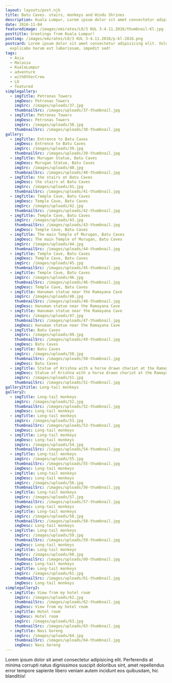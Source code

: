 ```yaml
---
layout: layouts/post.njk
title: Batu Caves. stairs, monkeys and Hindu Shrines
description: Kuala Lumpur, Lorem ipsum dolor sit amet consectetur adipisicing elit.
date: 2016-11-04
featuredimage: /images/emirates/LO/3 KUL 3-4.11.2016/thumbnail-Kl.jpg
posttitle: Greetings from Kuala Lumpur!
postimg: /images/emirates/LO/3 KUL 3-4.11.2016/p-kl-2016.png
postcard: Lorem ipsum dolor sit amet consectetur adipisicing elit. Voluptatem
  explicabo harum est laboriosam, impedit sed!
tags:
  - Asia
  - Malasia
  - KualaLumpur
  - adventure
  - withOtherCrew
  - LO
  - featured
simplegallery:
  - imgTitle: Petronas Towers
    imgDesc: Petronas Towers
    imgSrc: /images/uploads/37.jpg
    thumbnailSrc: /images/uploads/37-thumbnail.jpg
  - imgTitle: Petronas Towers
    imgDesc: Petronas Towers
    imgSrc: /images/uploads/38.jpg
    thumbnailSrc: /images/uploads/38-thumbnail.jpg
gallery:
  - imgTitle: Entrence to Batu Caves
    imgDesc: Entrence to Batu Caves
    imgSrc: /images/uploads/39.jpg
    thumbnailSrc: /images/uploads/39-thumbnail.jpg
  - imgTitle: Murugan Statue, Batu Caves
    imgDesc: Murugan Statue, Batu Caves
    imgSrc: /images/uploads/40.jpg
    thumbnailSrc: /images/uploads/40-thumbnail.jpg
  - imgTitle: the stairs at Batu Caves
    imgDesc: the stairs at Batu Caves
    imgSrc: /images/uploads/41.jpg
    thumbnailSrc: /images/uploads/41-thumbnail.jpg
  - imgTitle: Temple Cave, Batu Caves
    imgDesc: Temple Cave, Batu Caves
    imgSrc: /images/uploads/42.jpg
    thumbnailSrc: /images/uploads/42-thumbnail.jpg
  - imgTitle: Temple Cave, Batu Caves
    imgSrc: /images/uploads/43.jpg
    thumbnailSrc: /images/uploads/43-thumbnail.jpg
    imgDesc: Temple Cave, Batu Caves
  - imgTitle: The main Temple of Murugan, Batu Caves
    imgDesc: The main Temple of Murugan, Batu Caves
    imgSrc: /images/uploads/44.jpg
    thumbnailSrc: /images/uploads/44-thumbnail.jpg
  - imgTitle: Temple Cave, Batu Caves
    imgDesc: Temple Cave, Batu Caves
    imgSrc: /images/uploads/45.jpg
    thumbnailSrc: /images/uploads/45-thumbnail.jpg
  - imgTitle: Temple Cave, Batu Caves
    imgSrc: /images/uploads/46.jpg
    thumbnailSrc: /images/uploads/46-thumbnail.jpg
    imgDesc: Temple Cave, Batu Caves
  - imgTitle: Hanuman statue near the Ramayana Cave
    imgSrc: /images/uploads/48.jpg
    thumbnailSrc: /images/uploads/48-thumbnail.jpg
    imgDesc: Hanuman statue near the Ramayana Cave
  - imgTitle: Hanuman statue near the Ramayana Cave
    imgSrc: /images/uploads/47.jpg
    thumbnailSrc: /images/uploads/47-thumbnail.jpg
    imgDesc: Hanuman statue near the Ramayana Cave
  - imgTitle: Batu Caves
    imgSrc: /images/uploads/49.jpg
    thumbnailSrc: /images/uploads/49-thumbnail.jpg
    imgDesc: Batu Caves
  - imgTitle: Batu Caves
    imgSrc: /images/uploads/50.jpg
    thumbnailSrc: /images/uploads/50-thumbnail.jpg
    imgDesc: Batu Caves
  - imgTitle: Statue of Krishna with a horse drawn chariot at the Ramayana Cave
    imgDesc: Statue of Krishna with a horse drawn chariot at the Ramayana Cave
    imgSrc: /images/uploads/51.jpg
    thumbnailSrc: /images/uploads/51-thumbnail.jpg
gallery2title: Long-tail monkeys
gallery2:
  - imgTitle: Long-tail monkeys
    imgSrc: /images/uploads/52.jpg
    thumbnailSrc: /images/uploads/52-thumbnail.jpg
    imgDesc: Long-tail monkeys
  - imgTitle: Long-tail monkeys
    imgSrc: /images/uploads/53.jpg
    thumbnailSrc: /images/uploads/53-thumbnail.jpg
    imgDesc: Long-tail monkeys
  - imgTitle: Long-tail monkeys
    imgDesc: Long-tail monkeys
    imgSrc: /images/uploads/54.jpg
    thumbnailSrc: /images/uploads/54-thumbnail.jpg
  - imgTitle: Long-tail monkeys
    imgSrc: /images/uploads/55.jpg
    thumbnailSrc: /images/uploads/55-thumbnail.jpg
    imgDesc: Long-tail monkeys
  - imgTitle: Long-tail monkeys
    imgDesc: Long-tail monkeys
    imgSrc: /images/uploads/56.jpg
    thumbnailSrc: /images/uploads/56-thumbnail.jpg
  - imgTitle: Long-tail monkeys
    imgSrc: /images/uploads/57.jpg
    thumbnailSrc: /images/uploads/57-thumbnail.jpg
    imgDesc: Long-tail monkeys
  - imgTitle: Long-tail monkeys
    imgSrc: /images/uploads/58.jpg
    thumbnailSrc: /images/uploads/58-thumbnail.jpg
    imgDesc: Long-tail monkeys
  - imgTitle: Long-tail monkeys
    imgSrc: /images/uploads/59.jpg
    thumbnailSrc: /images/uploads/59-thumbnail.jpg
    imgDesc: Long-tail monkeys
  - imgTitle: Long-tail monkeys
    imgSrc: /images/uploads/60.jpg
    thumbnailSrc: /images/uploads/60-thumbnail.jpg
    imgDesc: Long-tail monkeys
  - imgTitle: Long-tail monkeys
    imgSrc: /images/uploads/61.jpg
    thumbnailSrc: /images/uploads/61-thumbnail.jpg
    imgDesc: Long-tail monkeys
simplegallery2:
  - imgTitle: View from my hotel room
    imgSrc: /images/uploads/62.jpg
    thumbnailSrc: /images/uploads/62-thumbnail.jpg
    imgDesc: View from my hotel room
  - imgTitle: Hotel room
    imgDesc: Hotel room
    imgSrc: /images/uploads/63.jpg
    thumbnailSrc: /images/uploads/63-thumbnail.jpg
  - imgTitle: Nasi Goreng
    imgSrc: /images/uploads/64.jpg
    thumbnailSrc: /images/uploads/64-thumbnail.jpg
    imgDesc: Nasi Goreng
---
```

Lorem ipsum dolor sit amet consectetur adipisicing elit. Perferendis at minima corrupti natus dignissimos suscipit doloribus sint, amet repellendus error tempore sapiente libero veniam autem incidunt eos quibusdam, hic blanditiis!